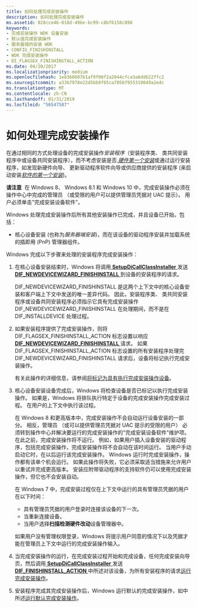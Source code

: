 ```yaml
---
title: 如何处理完成安装操作
description: 如何处理完成安装操作
ms.assetid: 028cce46-018d-496e-bc99-c8bf6158c898
keywords:
- 完成安装操作 WDK 设备安装
- 默认值完成安装操作
- 服务器端的安装 WDK
- CONFIG_FINISHINSTALL
- WDK 完成安装操作
- DI_FLAGSEX_FINISHINSTALL_ACTION
ms.date: 04/20/2017
ms.localizationpriority: medium
ms.openlocfilehash: 1e8368607b1af9f00f2a2044cfca3a6dd622ffc2
ms.sourcegitcommit: a33b7978e22d5bb9f65ca7056f955319049a2e4c
ms.translationtype: MT
ms.contentlocale: zh-CN
ms.lasthandoff: 01/31/2019
ms.locfileid: "56547587"
---
```

# <a name="how-finish-install-actions-are-processed"></a>如何处理完成安装操作


在通过相同的方式处理设备的完成安装操作*安装程序*（安装程序类、 类共同安装程序中或设备共同安装程序），而不考虑安装是否[ *硬件第一个安装*](hardware-first-installation.md)或通过运行安装程序，如发现新硬件向导、 更新驱动程序软件向导或供应商提供的安装程序 (来启动安装[*软件的第一个安装*](software-first-installation.md))。

**请注意**  在 Windows 8、 Windows 8.1 和 Windows 10 中，完成安装操作必须在操作中心中完成的管理员 （或受限的用户可以提供管理员凭据对 UAC 提示）。 用户必须单击"完成安装设备软件"。

 

Windows 处理完成安装操作后所有其他安装操作已完成，并且设备已开始，包括：

-   核心设备安装 (也称为*服务器端安装*)，而在该设备的驱动程序安装并加载系统的插即用 (PnP) 管理器组件。

Windows 完成以下步骤来处理的安装程序完成安装操作：

1.  在核心设备安装结束时，Windows 将调用[ **SetupDiCallClassInstaller** ](https://msdn.microsoft.com/library/windows/hardware/ff550922)发送[ **DIF_NEWDEVICEWIZARD_FINISHINSTALL** ](https://msdn.microsoft.com/library/windows/hardware/ff543702)到设备的安装程序的请求。

    DIF_NEWDEVICEWIZARD_FINISHINSTALL 是这两个上下文中的核心设备安装和客户端上下文中发送的唯一差异代码。 因此，安装程序类、 类共同安装程序或设备共同安装程序必须指示它具有完成安装操作 DIF_NEWDEVICEWIZARD_FINISHINSTALL 在处理期间，而不是在 DIF_INSTALLDEVICE 处理过程。

2.  如果安装程序提供了完成安装操作，则将 DIF_FLAGSEX_FINISHINSTALL_ACTION 标志设置以响应[ **DIF_NEWDEVICEWIZARD_FINISHINSTALL** ](https://msdn.microsoft.com/library/windows/hardware/ff543702)请求。 如果 DIF_FLAGSEX_FINISHINSTALL_ACTION 标志设置的所有安装程序处理完 DIF_NEWDEVICEWIZARD_FINISHINSTALL 请求后，设备将标记执行完成安装操作。

    有关此操作的详细信息，请参阅[将标记为具有执行完成安装操作设备](setting-the-configflag-finishinstall-action-device-configuration-flag.md)。

3.  核心设备安装设备完成后，Windows 将检查设备是否已标记以执行完成安装操作。 如果是，Windows 将排队执行特定于设备的完成安装操作完成安装过程。 在用户的上下文中执行该过程。

    在 Windows 8 和更高版本中，完成安装操作不会自动运行设备安装的一部分。 相反，管理员 （或可以提供管理员凭据对 UAC 提示的受限的用户） 必须转到操作中心并解决要运行的完成安装操作的"完成安装设备软件"维护项。 在此之前，完成安装操作将不运行。 例如，如果用户插入设备安装的驱动程序，包括完成安装操作，完成安装操作将不会自动在该时间运行。 当用户手动启动它时，在以后运行该完成安装操作。 Windows 运行时完成安装操作，操作都有该单个机会运行。 如果此操作将失败，它必须采取适当措施来允许用户以重试并完成更高版本。 安装应附带驱动程序的支持软件仍可以使用完成安装操作，但它也不会安装自动。

    在 Windows 7 中，完成安装过程仅在上下文中运行的具有管理员凭据的用户在以下时间：

    -   具有管理员凭据的用户登录时连接该设备的下一次。
    -   当重新连接设备。
    -   当用户选择**扫描检测硬件改动**设备管理器中。

    如果用户没有管理权限登录，Windows 将提示用户同意的情况下以及凭据才能在管理员上下文中运行的完成安装操作输入。

4.  当完成安装操作的运行，在完成安装过程开始和完成设备，任何完成安装向导页，然后调用[ **SetupDiCallClassInstaller** ](https://msdn.microsoft.com/library/windows/hardware/ff550922)发送[ **DIF_FINISHINSTALL_ACTION** ](https://msdn.microsoft.com/library/windows/hardware/ff543684)中所述对该设备，为所有安装程序的请求[运行完成安装操作](running-finish-install-actions.md)。

5.  安装程序完成其完成安装操作后，Windows 运行默认的完成安装操作，如中所述[运行默认完成安装操作](running-the-default-finish-install-action.md)。

 

 





